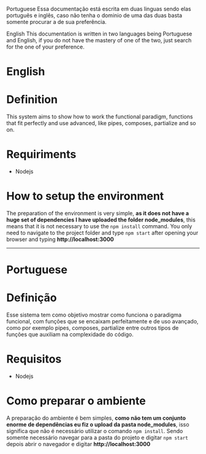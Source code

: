 Portuguese
Essa documentação está escrita em duas linguas sendo elas português e inglês, caso não tenha o dominio de uma das duas basta somente procurar a de sua preferência.

English
This documentation is written in two languages ​​being Portuguese and English, if you do not have the mastery of one of the two, just search for the one of your preference.

# English

# Definition
This system aims to show how to work the functional paradigm, functions that fit perfectly and use advanced, like pipes, composes, partialize and so on.

# Requiriments
- Nodejs

# How to setup the environment
The preparation of the environment is very simple, **as it does not have a huge set of dependencies I have uploaded the folder node_modules**, this means that it is not necessary to use the `npm install` command. You only need to navigate to the project folder and type `npm start` after  opening your browser and typing **http://localhost:3000**

------------
# Portuguese

# Definição
Esse sistema tem como objetivo mostrar como funciona o paradigma funcional, com funções que se encaixam perfeitamente e de uso avançado, como por exemplo pipes, composes,	partialize entre outros tipos de funções que auxiliam na complexidade do código.

# Requisitos
- Nodejs

# Como preparar o ambiente
A preparação do ambiente é bem simples, **como não tem um conjunto enorme de dependências eu fiz o upload da pasta node_modules**, isso significa que não é necessário utilizar o comando `npm install`. Sendo somente necessário navegar para a pasta do projeto e digitar `npm start` depois abrir o navegador e digitar **http://localhost:3000**

